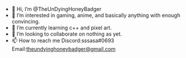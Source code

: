 - 👋 Hi, I’m @TheUnDyingHoneyBadger
- 👀 I’m interested in gaming, anime, and basically anything with enough convincing.
- 🌱 I’m currently learning c++ and pixel art.
- 💞️ I’m looking to collaborate on nothing as yet.
- 📫 How to reach me
     Discord:sssasa#0693
     Email:theundyinghoneybadger@gmail.com



